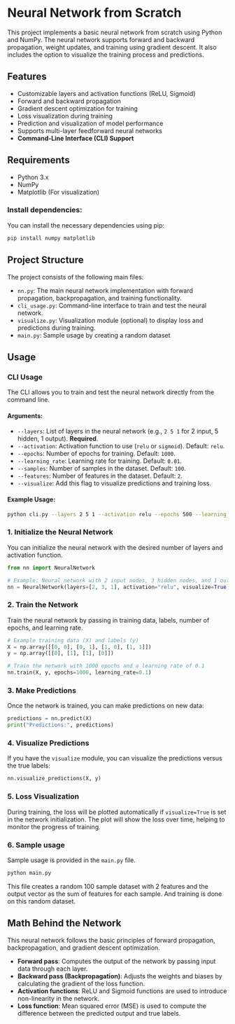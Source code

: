 # Neural Network from Scratch

This project implements a basic neural network from scratch using Python and NumPy. The neural network supports forward and backward propagation, weight updates, and training using gradient descent. It also includes the option to visualize the training process and predictions.

## Features

- Customizable layers and activation functions (ReLU, Sigmoid)
- Forward and backward propagation
- Gradient descent optimization for training
- Loss visualization during training
- Prediction and visualization of model performance
- Supports multi-layer feedforward neural networks
- **Command-Line Interface (CLI) Support**

## Requirements

- Python 3.x
- NumPy
- Matplotlib (For visualization)

### Install dependencies:

You can install the necessary dependencies using pip:

```bash
pip install numpy matplotlib
```

## Project Structure

The project consists of the following main files:

- `nn.py`: The main neural network implementation with forward propagation, backpropagation, and training functionality.
- `cli_usage.py`: Command-line interface to train and test the neural network.
- `visualize.py`: Visualization module (optional) to display loss and predictions during training.
- `main.py`: Sample usage by creating a random dataset

## Usage

### CLI Usage
The CLI allows you to train and test the neural network directly from the command line.

#### Arguments:
- `--layers`: List of layers in the neural network (e.g., `2 5 1` for 2 input, 5 hidden, 1 output). **Required**.
- `--activation`: Activation function to use (`relu` or `sigmoid`). Default: `relu`.
- `--epochs`: Number of epochs for training. Default: `1000`.
- `--learning_rate`: Learning rate for training. Default: `0.01`.
- `--samples`: Number of samples in the dataset. Default: `100`.
- `--features`: Number of features in the dataset. Default: `2`.
- `--visualize`: Add this flag to visualize predictions and training loss.

#### Example Usage:
```bash
python cli.py --layers 2 5 1 --activation relu --epochs 500 --learning_rate 0.1 --samples 200 --features 2 --visualize
```

### 1. Initialize the Neural Network

You can initialize the neural network with the desired number of layers and activation function.

```python
from nn import NeuralNetwork

# Example: Neural network with 2 input nodes, 3 hidden nodes, and 1 output node using ReLU activation
nn = NeuralNetwork(layers=[2, 3, 1], activation="relu", visualize=True)
```

### 2. Train the Network

Train the neural network by passing in training data, labels, number of epochs, and learning rate.

```python
# Example training data (X) and labels (y)
X = np.array([[0, 0], [0, 1], [1, 0], [1, 1]])
y = np.array([[0], [1], [1], [0]])

# Train the network with 1000 epochs and a learning rate of 0.1
nn.train(X, y, epochs=1000, learning_rate=0.1)
```

### 3. Make Predictions

Once the network is trained, you can make predictions on new data:

```python
predictions = nn.predict(X)
print("Predictions:", predictions)
```

### 4. Visualize Predictions

If you have the `visualize` module, you can visualize the predictions versus the true labels:

```python
nn.visualize_predictions(X, y)
```

### 5. Loss Visualization

During training, the loss will be plotted automatically if `visualize=True` is set in the network initialization. The plot will show the loss over time, helping to monitor the progress of training.

### 6. Sample usage

Sample usage is provided in the `main.py` file.

```python
python main.py
```

This file creates a random 100 sample dataset with 2 features and the output vector as the sum of features for each sample. And training is done on this random dataset.

## Math Behind the Network

This neural network follows the basic principles of forward propagation, backpropagation, and gradient descent optimization.

- **Forward pass**: Computes the output of the network by passing input data through each layer.
- **Backward pass (Backpropagation)**: Adjusts the weights and biases by calculating the gradient of the loss function.
- **Activation functions**: ReLU and Sigmoid functions are used to introduce non-linearity in the network.
- **Loss function**: Mean squared error (MSE) is used to compute the difference between the predicted output and true labels.
